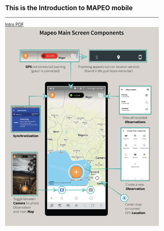 ## This is the Introduction to MAPEO mobile

---

[Intro PDF](docsPDF/AdamawaPDF.pdf)
![figure1.1.1.png](images/Adam.png)